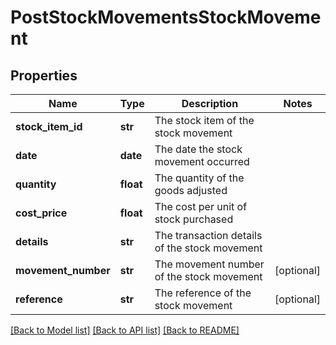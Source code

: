 # PostStockMovementsStockMovement

## Properties
Name | Type | Description | Notes
------------ | ------------- | ------------- | -------------
**stock_item_id** | **str** | The stock item of the stock movement | 
**date** | **date** | The date the stock movement occurred | 
**quantity** | **float** | The quantity of the goods adjusted | 
**cost_price** | **float** | The cost per unit of stock purchased | 
**details** | **str** | The transaction details of the stock movement | 
**movement_number** | **str** | The movement number of the stock movement | [optional] 
**reference** | **str** | The reference of the stock movement | [optional] 

[[Back to Model list]](../README.md#documentation-for-models) [[Back to API list]](../README.md#documentation-for-api-endpoints) [[Back to README]](../README.md)


